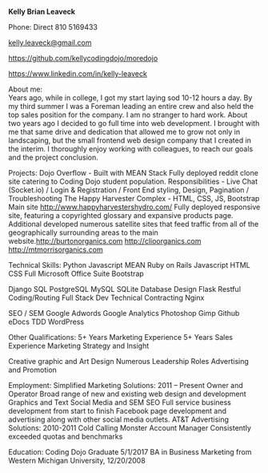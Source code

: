 **Kelly Brian Leaveck** 

Phone: Direct 810 5169433

kelly.leaveck@gmail.com

https://github.com/kellycodingdojo/moredojo

https://www.linkedin.com/in/kelly-leaveck

About me:   
Years ago, while in college, I got my start laying sod 10-12 hours a day. By my third summer I was a Foreman leading an entire crew and also held the top sales position for the company. I am no stranger to hard work. About two years ago I decided to go full time into web development. I brought with me that same drive and dedication that allowed me to grow not only in landscaping, but the small frontend web design company that I created in the interim. I thoroughly enjoy working  with colleagues, to reach our goals and the project conclusion. 

Projects:
Dojo Overflow  - Built with MEAN Stack 
Fully deployed reddit clone site catering to Coding Dojo student population. 
Responsibilities - Live Chat (Socket.io) / Login & Registration / Front End styling, Design,
 Pagination / Troubleshooting
The Happy Harvester Complex - HTML, CSS, JS, Bootstrap
Main site http://www.happyharvestershydro.com/
Fully deployed responsive site, featuring a copyrighted glossary and expansive products page. Additional developed numerous satellite sites that feed traffic from all of the geographically surrounding areas to the main website.http://burtonorganics.com  http://clioorganics.com  http://mtmorrisorganics.com 

Technical Skills:
Python
Javascript
MEAN
Ruby on Rails 
Javascript
HTML
CSS
Full Microsoft Office Suite
Bootstrap

Django
SQL
PostgreSQL
MySQL
SQLite
Database Design 
Flask
Restful Coding/Routing
Full Stack Dev
Technical Contracting
Nginx

SEO / SEM
Google Adwords
Google Analytics
Photoshop
Gimp
Github
eDocs
TDD
WordPress

Other Qualifications:
5+ Years Marketing Experience 
5+ Years Sales Experience 
Marketing Strategy and Insight

Creative graphic and Art Design
Numerous Leadership Roles 
Advertising and Promotion 

Employment:
Simplified Marketing Solutions: 2011 – Present 
Owner and Operator
Broad range of new and existing web design and development
Graphics and Text
Social Media and SEM SEO 
Full service business development from start to finish 
Facebook page development and advertising along with other social media outlets. 
AT&T Advertising Solutions: 2010-2011
Cold Calling Monster
Account Manager
Consistently exceeded quotas and benchmarks 

Education:
Coding Dojo Graduate 5/1/2017
BA in Business Marketing from Western Michigan University, 12/20/2008 



